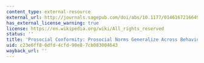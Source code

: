 ```yaml
---
content_type: external-resource
external_url: http://journals.sagepub.com/doi/abs/10.1177/0146167216649932
has_external_license_warning: true
license: https://en.wikipedia.org/wiki/All_rights_reserved
status: ''
title: 'Prosocial Conformity: Prosocial Norms Generalize Across Behavior and Empathy'
uid: c23e6ff8-0dfd-4cfd-90e8-7cb083004643
wayback_url: ''
---
```

